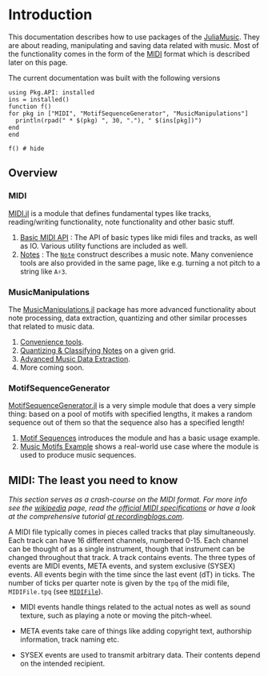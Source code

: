 # Introduction
This documentation describes how to use packages of the [JuliaMusic](https://github.com/JuliaMusic). They are about reading, manipulating
and saving data related with music. Most of the functionality
comes in the form of the [MIDI](https://en.wikipedia.org/wiki/MIDI) format
which is described later on this page.

The current documentation was built with the following versions
```@setup versions
using Pkg.API: installed
ins = installed()
function f()
for pkg in ["MIDI", "MotifSequenceGenerator", "MusicManipulations"]
  println(rpad(" * $(pkg) ", 30, "."), " $(ins[pkg])")
end
end
```
```@example versions
f() # hide
```

## Overview

### MIDI

[MIDI.jl](https://github.com/JuliaMusic/MIDI.jl) is a module that defines
fundamental types like tracks, reading/writing functionality, note functionality and other
basic stuff.

1. [Basic MIDI API](midi/io) : The API of basic types like midi files and tracks, as well as IO. Various utility functions are included as well.
2. [Notes](midi/notes) : The [`Note`](@ref) construct describes a music note. Many convenience tools are also provided in the same page, like e.g. turning a not pitch to a string like `A♯3`.

### MusicManipulations

The [MusicManipulations.jl](https://github.com/JuliaMusic/MusicManipulations.jl) package has more advanced functionality about note processing, data extraction, quantizing and other similar processes that related to music data.

1. [Convenience tools](midi/notes/#convenience-tools).
1. [Quantizing & Classifying Notes](mm/quantizing) on a given grid.
2. [Advanced Music Data Extraction](mm/extraction).
3. More coming soon.

### MotifSequenceGenerator

[MotifSequenceGenerator.jl](https://github.com/JuliaMusic/MotifSequenceGenerator.jl) is a very simple module that does a very simple thing: based on a pool of motifs with specified lengths, it makes a random sequence out of them so that the sequence also has a specified length!

1. [Motif Sequences](motif/basic.md) introduces the module and has a basic usage example.
2. [Music Motifs Example](motif/musicexample.md) shows a real-world use case where the module is used to produce music sequences.


## MIDI: The least you need to know
*This section serves as a crash-course on the MIDI format. For more info
see the [wikipedia](https://en.wikipedia.org/wiki/MIDI) page,
read the [official MIDI specifications](https://www.midi.org/specifications) or
have a look at the comprehensive tutorial [at recordingblogs.com](http://www.recordingblogs.com/wiki/musical-instrument-digital-interface-midi)*.

A MIDI file typically comes in pieces called tracks that play simultaneously. Each track can have 16 different channels, numbered 0-15. Each channel can be thought of as a single instrument, though that instrument can be changed throughout that track. A track contains events. The three types of events are MIDI events, META events, and system exclusive (SYSEX) events.
All events begin with the time since the last event (dT) in ticks. The number of ticks per quarter note is given by the `tpq` of the midi file, `MIDIFile.tpq` (see [`MIDIFile`](@ref)).

* MIDI events handle things related to the actual notes as well as sound texture, such as playing a note or moving the pitch-wheel.

* META events take care of things like adding copyright text, authorship information,
  track naming etc.

* SYSEX events are used to transmit arbitrary data. Their contents depend on the intended recipient.
